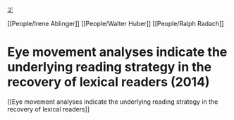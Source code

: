 [🇿](zotero://select/library/items/KBTK6VPB)

[[People/Irene Ablinger]] [[People/Walter Huber]] [[People/Ralph Radach]] 
# Eye movement analyses indicate the underlying reading strategy in the recovery of lexical readers (2014)

[[Eye movement analyses indicate the underlying reading strategy in the recovery of lexical readers]]